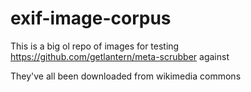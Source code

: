 # exif-image-corpus
This is a big ol repo of images for testing https://github.com/getlantern/meta-scrubber against

They've all been downloaded from wikimedia commons
